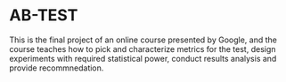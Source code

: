 # AB-TEST
This is the final project of an online course presented by Google, and the course teaches how to pick and characterize metrics for the test, design experiments with required statistical power, conduct results analysis and provide recommnedation.
